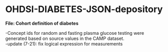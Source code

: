 # OHDSI-DIABETES-JSON-depository

**File: Cohort definition of diabetes**
  
-Concept ids for random and fasting plasma glucose testing were generated based on source values in the CAMP dataset.  
-update (7-21): fix logical expression for measurements

